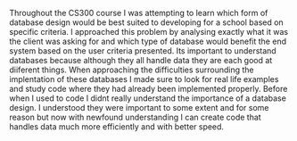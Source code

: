 Throughout the CS300 course I was attempting to learn which form of database design would be best suited to developing for a school based on specific criteria. I approached this problem by analysing exactly what it was the client was asking for and which type of database would benefit the end system based on the user criteria presented. Its important to understand databases because although they all handle data they are each good at diiferent things. When approaching the difficulties surrounding the implentation of these databases I made sure to look for real life examples and study code where they had already been implemented properly. Before when I used to code I didnt really understand the importance of a database design. I understood they were important to some extent and for some reason but now with newfound understanding I can create code that handles data much more efficiently and with better speed.
